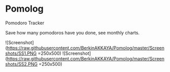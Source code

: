 # Pomolog
Pomodoro Tracker

Save how many pomodoros have you done, see monthly charts.

![Screenshot](https://raw.githubusercontent.com/BerkinAKKAYA/Pomolog/master/Screenshots/SS1.PNG =250x500)
![Screenshot](https://raw.githubusercontent.com/BerkinAKKAYA/Pomolog/master/Screenshots/SS2.PNG =250x500)
